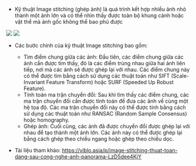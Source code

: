 - Kỹ thuật Image stitching (ghép ảnh) là quá trình kết hợp nhiều ảnh nhỏ thành một ảnh lớn và có thể nhìn thấy được toàn bộ khung cảnh hoặc vật thể mà ảnh gốc không thể bao phủ được
<img src="https://upload.wikimedia.org/wikipedia/commons/thumb/2/2c/Alcatraz03182006.jpg/1275px-Alcatraz03182006.jpg">
<img src="https://upload.wikimedia.org/wikipedia/commons/thumb/a/a0/Rochester_NY.jpg/525px-Rochester_NY.jpg">

- Các bước chính của kỹ thuật Image stitching bao gồm:
  - Tìm điểm chung giữa các ảnh: Đầu tiên, các điểm chung giữa các ảnh cần được tìm thấy, đó là các điểm trùng nhau giữa hai ảnh liên tiếp, nơi mà các ảnh sẽ được ghép lại với nhau. Các điểm chung này có thể được tìm bằng cách sử dụng các thuật toán như SIFT (Scale-Invariant Feature Transform) hoặc SURF (Speeded Up Robust Feature).
  - Tính toán ma trận chuyển đổi: Sau khi tìm thấy các điểm chung, các ma trận chuyển đổi cần được tính toán để đưa các ảnh về cùng một hệ tọa độ. Các ma trận chuyển đổi này có thể được tính bằng cách sử dụng các thuật toán như RANSAC (Random Sample Consensus) hoặc homography.
  - Ghép ảnh: Cuối cùng, các ảnh đã được chuyển đổi được ghép lại với nhau để tạo thành một ảnh lớn. Các ảnh này có thể được ghép lại bằng cách ghép theo chiều ngang hoặc ghép theo chiều dọc.
 
- Tài liệu tham khảo: https://viblo.asia/p/image-stitching-thuat-toan-dang-sau-cong-nghe-anh-panorama-LzD5dee4KjY
